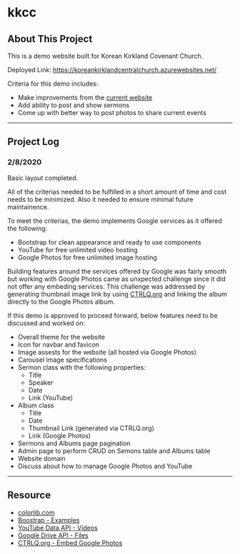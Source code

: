 # kkcc

## About This Project
This is a demo website built for Korean Kirkland Covenant Church. 

Deployed Link: https://koreankirklandcentralchurch.azurewebsites.net/

Criteria for this demo includes:
* Make improvements from the [current website](https://kkcc.business.site/)
* Add ability to post and show sermons
* Come up with better way to post photos to share current events

---

## Project Log
### 2/8/2020
Basic layout completed.

All of the criterias needed to be fulfilled in a short amount of time and cost needs to be minimized. Also it needed to ensure minimal future maintainence.

To meet the criterias, the demo implements Google services as it offered the following:
* Bootstrap for clean appearance and ready to use components
* YouTube for free unlimited video hosting
* Google Photos for free unlimited image hosting

Building features around the services offered by Google was fairly smooth but working with Google Photos came as unxpected challenge since it did not offer any embeding services. This challenge was addressed by generating thumbnail image link by using [CTRLQ.org](https://ctrlq.org/google/photos/) and linking the album directly to the Google Photos album.

If this demo is approved to proceed forward, below features need to be discussed and worked on:
* Overall theme for the website
* Icon for navbar and favicon
* Image assests for the website (all hosted via Google Photos)
* Carousel image specifications
* Sermon class with the following properties:
  * Title
  * Speaker
  * Date
  * Link (YouTube)
* Album class
  * Title
  * Date
  * Thumbnail Link (generated via CTRLQ.org)
  * Link (Google Photos)
* Sermons and Albums page pagination
* Admin page to perform CRUD on Semons table and Albums table
* Website domain
* Discuss about how to manage Google Photos and YouTube

---

## Resource
* [colorlib.com](https://colorlib.com/preview/theme/reborn/contact.html)
* [Boostrap - Examples](https://getbootstrap.com/docs/4.1/examples/)
* [YouTube Data API - Videos](https://developers.google.com/youtube/v3/docs/videos/list)
* [Google Drive API - Files](https://developers.google.com/drive/api/v2/reference/files/list)
* [CTRLQ.org - Embed Google Photos](https://ctrlq.org/google/photos/)